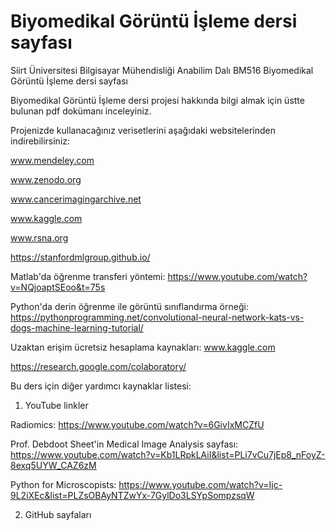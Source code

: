 # Biyomedikal Görüntü İşleme dersi sayfası
Siirt Üniversitesi Bilgisayar Mühendisliği Anabilim Dalı BM516 Biyomedikal Görüntü İşleme dersi sayfası

Biyomedikal Görüntü İşleme dersi projesi hakkında bilgi almak için üstte bulunan pdf dokümanı inceleyiniz.

Projenizde kullanacağınız verisetlerini aşağıdaki websitelerinden indirebilirsiniz:

www.mendeley.com

www.zenodo.org

www.cancerimagingarchive.net

www.kaggle.com

www.rsna.org

https://stanfordmlgroup.github.io/


Matlab'da öğrenme transferi yöntemi: 
https://www.youtube.com/watch?v=NQjoaptSEoo&t=75s

Python'da derin öğrenme ile görüntü sınıflandırma örneği:
https://pythonprogramming.net/convolutional-neural-network-kats-vs-dogs-machine-learning-tutorial/

Uzaktan erişim ücretsiz hesaplama kaynakları:
www.kaggle.com

https://research.google.com/colaboratory/


Bu ders için diğer yardımcı kaynaklar listesi:
1) YouTube linkler

Radiomics: https://www.youtube.com/watch?v=6GivIxMCZfU

Prof. Debdoot Sheet'in Medical Image Analysis sayfası: https://www.youtube.com/watch?v=Kb1LRpkLAiI&list=PLi7vCu7jEp8_nFoyZ-8exq5UYW_CAZ6zM

Python for Microscopists: https://www.youtube.com/watch?v=Ijc-9L2iXEc&list=PLZsOBAyNTZwYx-7GylDo3LSYpSompzsqW

2) GitHub sayfaları


